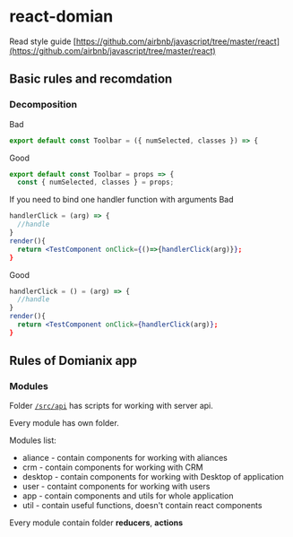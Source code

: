 # react-domian

Read style guide [https://github.com/airbnb/javascript/tree/master/react](https://github.com/airbnb/javascript/tree/master/react)

## Basic rules and recomdation

### Decomposition

Bad

```jsx
export default const Toolbar = ({ numSelected, classes }) => {
```

Good

```jsx
export default const Toolbar = props => {
  const { numSelected, classes } = props;
```

If you need to bind one handler function with arguments
Bad

```jsx
handlerClick = (arg) => {
  //handle
}
render(){
  return <TestComponent onClick={()=>{handlerClick(arg)}};
}
```

Good

```jsx
handlerClick = () = (arg) => {
  //handle
}
render(){
  return <TestComponent onClick={handlerClick(arg)};
}
```

## Rules of Domianix app

### Modules

Folder [`/src/api`](https://github.com/alvteren/react-domian/tree/master/src/api) has scripts for working with server api.

Every module has own folder.

Modules list:

* aliance - contain components for working with aliances
* crm - contain components for working with CRM
* desktop - contain components for working with Desktop of application
* user - containt components for working with users
* app - contain components and utils for whole application
* util - contain useful functions, doesn't contain react components

Every module contain folder **reducers**, **actions**
